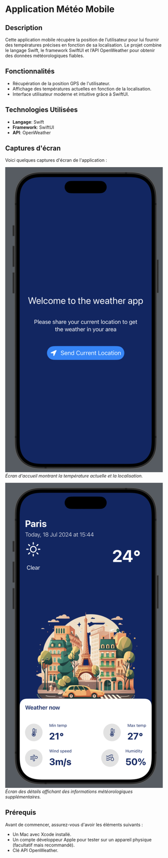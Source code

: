 # Application Météo Mobile

## Description
Cette application mobile récupère la position de l’utilisateur pour lui fournir des températures précises en fonction de sa localisation. Le projet combine le langage Swift, le framework SwiftUI et l’API OpenWeather pour obtenir des données météorologiques fiables.

## Fonctionnalités
- Récupération de la position GPS de l'utilisateur.
- Affichage des températures actuelles en fonction de la localisation.
- Interface utilisateur moderne et intuitive grâce à SwiftUI.

## Technologies Utilisées
- **Langage**: Swift
- **Framework**: SwiftUI
- **API**: OpenWeather

## Captures d'écran

Voici quelques captures d'écran de l'application :

![Écran d'accueil](screenshots/home_screen.png)
*Écran d'accueil montrant la température actuelle et la localisation.*

![Écran des détails](screenshots/detail_screen.png)
*Écran des détails affichant des informations météorologiques supplémentaires.*

## Prérequis
Avant de commencer, assurez-vous d'avoir les éléments suivants :
- Un Mac avec Xcode installé.
- Un compte développeur Apple pour tester sur un appareil physique (facultatif mais recommandé).
- Clé API OpenWeather.
